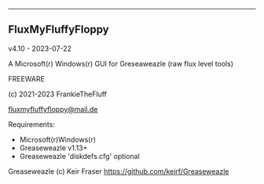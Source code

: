 ----------------------------------------
FluxMyFluffyFloppy
----------------------------------------
v4.10 - 2023-07-22

A Microsoft(r) Windows(r) GUI for Greseaweazle (raw flux level tools)

FREEWARE

(c) 2021-2023 FrankieTheFluff

fluxmyfluffyfloppy@mail.de

Requirements: 
- Microsoft(r)Windows(r) 
- Greaseweazle v1.13+
- Greaseweazle 'diskdefs.cfg' optional

Greaseweazle (c) Keir Fraser
https://github.com/keirf/Greaseweazle
